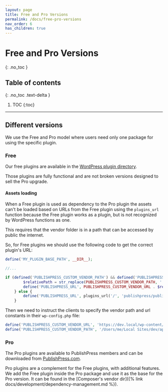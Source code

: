 ```yaml
---
layout: page
title: Free and Pro Versions
permalink: /docs/free-pro-versions
nav_order: 6
has_children: true
---
```


# Free and Pro Versions
{: .no_toc }

## Table of contents
{: .no_toc .text-delta }

1. TOC
{:toc}

---

## Different versions
We use the Free and Pro model where users need only one package for using the specific plugin.

### Free

Our free plugins are available in the [WordPress plugin directory](https://wordpress.org).

Those plugins are fully functional and are not broken versions designed to sell the Pro upgrade.

#### Assets loading

When a Free plugin is used as dependency to the Pro plugin the assets can't be loaded based on URLs
from the Free plugin using the `plugins_url` function because the Free plugin works as a plugin,
but is not recognized by WordPress functions as one.

This requires that the vendor folder is in a path that can be accessed by public the internet.

So, for Free plugins we should use the following code to get the correct plugin's URL:

```php
define('MY_PLUGIN_BASE_PATH', __DIR__);

//...

if (defined('PUBLISHPRESS_CUSTOM_VENDOR_PATH') && defined('PUBLISHPRESS_CUSTOM_VENDOR_URL')) {
        $relativePath = str_replace(PUBLISHPRESS_CUSTOM_VENDOR_PATH, '', $relativePath);
        define('PUBLISHPRESS_URL', PUBLISHPRESS_CUSTOM_VENDOR_URL . $relativePath . '/');
    } else {
        define('PUBLISHPRESS_URL', plugins_url('/', 'publishpress/publishpress.php'));
    }
```

Then we need to instruct the clients to specify the vendor path and url constants in their `wp-config.php` file:

```php
define('PUBLISHPRESS_CUSTOM_VENDOR_URL', 'https://dev.local/wp-content/vendor/');
define('PUBLISHPRESS_CUSTOM_VENDOR_PATH', '/Users/me/Local Sites/dev/app/public/wp-content/vendor/');
```

### Pro

The Pro plugins are available to PublishPress members and can be downloaded from [PublishPress.com](https://publishpress.com).

Pro plugins are a complement for the Free plugins, with additional features.
We add the Free plugin inside the Pro package and use it as the base for the Pro version.
It can be found in the [Composer's vendor dir]({% link docs/development/dependency-management.md %}).

